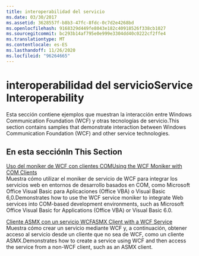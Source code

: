 ```yaml
---
title: interoperabilidad del servicio
ms.date: 03/30/2017
ms.assetid: 3628557f-b8b3-47fc-8fdc-0c7d2e4268bd
ms.openlocfilehash: 9168329d449fe8043e182c40918526f338cb1027
ms.sourcegitcommit: bc293b14af795e0e999e3304dd40c0222cf2ffe4
ms.translationtype: MT
ms.contentlocale: es-ES
ms.lasthandoff: 11/26/2020
ms.locfileid: "96264665"
---
```

# <a name="service-interoperability"></a><span data-ttu-id="0f3c5-102">interoperabilidad del servicio</span><span class="sxs-lookup"><span data-stu-id="0f3c5-102">Service Interoperability</span></span>

<span data-ttu-id="0f3c5-103">Esta sección contiene ejemplos que muestran la interacción entre Windows Communication Foundation (WCF) y otras tecnologías de servicio.</span><span class="sxs-lookup"><span data-stu-id="0f3c5-103">This section contains samples that demonstrate interaction between Windows Communication Foundation (WCF) and other service technologies.</span></span>  
  
## <a name="in-this-section"></a><span data-ttu-id="0f3c5-104">En esta sección</span><span class="sxs-lookup"><span data-stu-id="0f3c5-104">In This Section</span></span>  

 [<span data-ttu-id="0f3c5-105">Uso del moniker de WCF con clientes COM</span><span class="sxs-lookup"><span data-stu-id="0f3c5-105">Using the WCF Moniker with COM Clients</span></span>](using-the-wcf-moniker-with-com-clients.md)  
 <span data-ttu-id="0f3c5-106">Muestra cómo utilizar el moniker de servicio de WCF para integrar los servicios web en entornos de desarrollo basados en COM, como Microsoft Office Visual Basic para Aplicaciones (Office VBA) o Visual Basic 6,0.</span><span class="sxs-lookup"><span data-stu-id="0f3c5-106">Demonstrates how to use the WCF service moniker to integrate Web services into COM-based development environments, such as Microsoft Office Visual Basic for Applications (Office VBA) or Visual Basic 6.0.</span></span>  
  
 [<span data-ttu-id="0f3c5-107">Cliente ASMX con un servicio WCF</span><span class="sxs-lookup"><span data-stu-id="0f3c5-107">ASMX Client with a WCF Service</span></span>](asmx-client-with-a-wcf-service.md)  
 <span data-ttu-id="0f3c5-108">Muestra cómo crear un servicio mediante WCF y, a continuación, obtener acceso al servicio desde un cliente que no sea de WCF, como un cliente ASMX.</span><span class="sxs-lookup"><span data-stu-id="0f3c5-108">Demonstrates how to create a service using WCF and then access the service from a non-WCF client, such as an ASMX client.</span></span>
